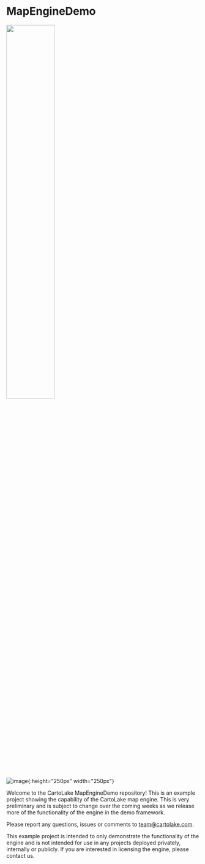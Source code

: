 # MapEngineDemo

<img src="https://github.com/CartoLake/MapEngineDemo/assets/82988795/f0031bdf-2e1d-4e60-8d53-bb22877a7128" width=50% height=50%>

![image](https://github.com/CartoLake/MapEngineDemo/assets/82988795/f0031bdf-2e1d-4e60-8d53-bb22877a7128){:height="250px" width="250px"}

Welcome to the CartoLake MapEngineDemo repository!  This is an example project showing the capability of the CartoLake map engine.  This is very preliminary and is subject to change over the coming weeks as we release more of the functionality of the engine in the demo framework.

Please report any questions, issues or comments to team@cartolake.com.

This example project is intended to only demonstrate the functionality of the engine and is not intended for use in any projects deployed privately, internally or publicly.  If you are interested in licensing the engine, please contact us.

